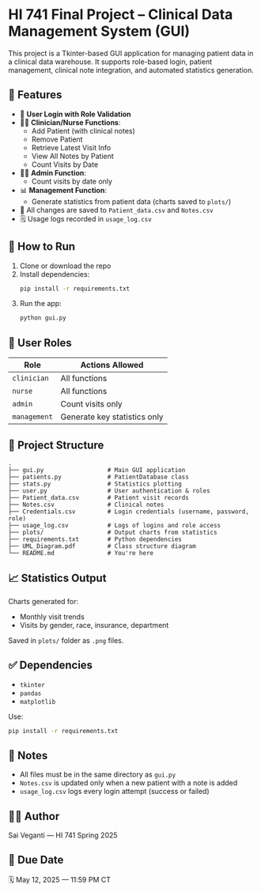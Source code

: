 
# HI 741 Final Project – Clinical Data Management System (GUI)

This project is a Tkinter-based GUI application for managing patient data in a clinical data warehouse. It supports role-based login, patient management, clinical note integration, and automated statistics generation.

## 🧠 Features

- 🔐 **User Login with Role Validation**
- 👩‍⚕️ **Clinician/Nurse Functions**:
  - Add Patient (with clinical notes)
  - Remove Patient
  - Retrieve Latest Visit Info
  - View All Notes by Patient
  - Count Visits by Date
- 🧑‍💼 **Admin Function**:
  - Count visits by date only
- 📊 **Management Function**:
  - Generate statistics from patient data (charts saved to `plots/`)
- 📁 All changes are saved to `Patient_data.csv` and `Notes.csv`
- 🗒️ Usage logs recorded in `usage_log.csv`

## 🚀 How to Run

1. Clone or download the repo
2. Install dependencies:
   ```bash
   pip install -r requirements.txt
   ```
3. Run the app:
   ```bash
   python gui.py
   ```

## 🔐 User Roles

| Role        | Actions Allowed                                |
|-------------|-------------------------------------------------|
| `clinician` | All functions                                   |
| `nurse`     | All functions                                   |
| `admin`     | Count visits only                               |
| `management`| Generate key statistics only                    |

## 📂 Project Structure

```
.
├── gui.py                  # Main GUI application
├── patients.py             # PatientDatabase class
├── stats.py                # Statistics plotting
├── user.py                 # User authentication & roles
├── Patient_data.csv        # Patient visit records
├── Notes.csv               # Clinical notes
├── Credentials.csv         # Login credentials (username, password, role)
├── usage_log.csv           # Logs of logins and role access
├── plots/                  # Output charts from statistics
├── requirements.txt        # Python dependencies
├── UML_Diagram.pdf         # Class structure diagram
└── README.md               # You're here
```

## 📈 Statistics Output

Charts generated for:
- Monthly visit trends
- Visits by gender, race, insurance, department

Saved in `plots/` folder as `.png` files.

## ✅ Dependencies

- `tkinter`
- `pandas`
- `matplotlib`

Use:
```bash
pip install -r requirements.txt
```

## 📌 Notes

- All files must be in the same directory as `gui.py`
- `Notes.csv` is updated only when a new patient with a note is added
- `usage_log.csv` logs every login attempt (success or failed)

## 👨‍💻 Author

Sai Veganti — HI 741 Spring 2025

## 📅 Due Date

🗓️  May 12, 2025 — 11:59 PM CT
